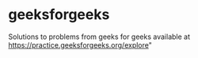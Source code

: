 # geeksforgeeks
Solutions to problems from geeks for geeks available at https://practice.geeksforgeeks.org/explore"

